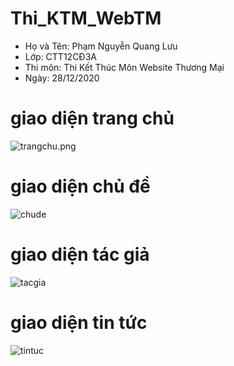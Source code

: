 # Thi_KTM_WebTM  
  + Họ và Tên: Phạm Nguyễn Quang Lưu    
  + Lớp: CTT12CĐ3A
  + Thi môn: Thi Kết Thúc Môn Website Thương Mại 
  + Ngày: 28/12/2020
#  giao diện trang  chủ
  
  <img src="https://www.upsieutoc.com/images/2020/12/28/trangchu.png" alt="trangchu.png" border="0" />
  
 # giao diện chủ đề

<img src="https://www.upsieutoc.com/images/2020/12/28/chude.png" alt="chude" border="0">

#  giao diện tác giả
  
<img src="https://www.upsieutoc.com/images/2020/12/28/tacgia.png" alt="tacgia" border="0">

#  giao diện tin tức

<img src="https://www.upsieutoc.com/images/2020/12/28/tintuc.png" alt="tintuc" border="0">

  
   
  

